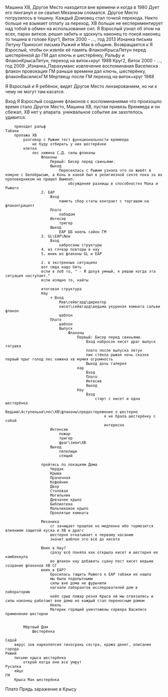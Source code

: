 Машина ХВ, Другое Место находится вне времени и когда в 1980 Дует его пинганул и он свалил
Механизм сломался. Другое Место погрузилось в тишину. 
    Каждый Домовец стал точкой перехода. 
        Никто больше не взымает оплату за переход. 
        ХВ больше не експериментирует над тобой в обмен на использование сил. 
    Я Взрослый узнал об этом на всех, парах витков. 
        решил забить и здохнуть наконец то покой.наконец то тишина в голове
        Круг1, Виток 2000 - ..., год 2013
            Изнанка письма Летуну
                Приносит письма Рыжий и Мак в общине. Возвращается к Я Взрослый, чтобы он извлёк её память ФлаконКрысаЛетун перед шестерёнкой до ГМ
                дал ключь и шестерёнку, Ральфу и ФлаконКрысаЛетун, переход на виток+круг 1988
        Круг2, Виток 2000 - ..., год 2009
            _Изнанка_Парахуманс извлечение воспоминания Васелиска флакон провокация ГМ раньше времени
                дал ключь, шестерёнку, флаконВасилискГМ Мертвецу после ГМ переход на виток+круг 1988

<!-- Вонючка.
    к нему приходит
        Ральф с ФлаконКрысаЛетун
            извлечь воспоминание Ральфа о его последних часах Там. 
        Мертвец с ФлаконВасилискГМ
            извлечь воспоминание Мертвеца о Москва Бегемот. -->

Я Взрослый и Я ребёнок, видят Другое Место линзированием, но ни к чему не могут там касатся.

Вход
    Я Взрослый
        создание флаконов с воспоминаниями 
        что произошло
            время стало
            Другое Место, Машина ХВ, пустая привязь Времяеда и он сбежал, ХВ нет у апарата.
            униквальное событие аж захотелось удивится.


        приходит ральф
    Табаки
        пропажа ХВ
            разговор с Рыжим тест функциональности времяеда
                не буду отбирать у них шестерёнки
            клетка
                лес хижина С.Д. силы флаконы
                    Флаконы
                        Первый: Бисер перед свиньями.
                        Выход
                            Пересеклась с Рыжим узнала что он живёт в комуне с Белобрысым, а Конь в какой был в религиозной секте пока за их проповедником не пришел Вымпел. 
                                обсуждение разницы в способностях Мака и Рыжего
                    2. ЕАР
                        Вход
                            память сбор статы контракт с торгашом на флакон\рицепт
                        Плато
                            лабадом
                        Интесив
                            тригер
                        Выход
                            ЕАР ББ ноель сайон ГМ
                    3. GL\ЕАР\Now
                        Вход
                            набросаны структуры
                    4. из гл+еар повторы в нау
                    5. юник во флаконы GL и ЕАР

                    2. в экстренных ситуациях
                    вот сюда надо бить
                    если в лоб то, " - Я дохуя умный, я решаю когда эта ситуация наступает."
                    если изящно то, найты

                    итоговая структура
                    Нау
                        + Вход
                            Мав\сейвгард\директор
                            кисет\сейвгард\ведьма укуреная комната сальви флакон
                            шаблон
                        Плато
                            шаблон
                            Выпуск
                                Флаконы
                                    Первый: Бисер перед свиньями.
                                        Вход набросок кисет драг выпуск татушка
                                        плато после выпуска летун
                                        пик стёкла рыжая ночь сказок первый прыг голод лес хижина хв мумия огромность
                                        Выход дочь галерея
                                    еар
                                        Вход
                                        Плато
                                        Интесив
                                        Выход
                                    Нау
                                        Вход
                                            старт с кисет и одна шестерёнка
                                            Ведьма\4ступеньки\лес\ХВ\флаконы\предостережение о шестерне
                                                я не брала шестерёнку с собой
                                                интересно
                        Интенсив
                            пожар
                            тригер
                            фраг\зион\ХВ
                        Выход
                            пепелище
                            спящий

                    пройтись по локациям Дома
                        Чердак
                        Крыша
                        Прачечная
                        Кофейник
                        Двор
                        Столовая
                        Могильник
                        Девчачее крыло
                        Библиотека
                        Мальчиковое крыло
                        Проклятые комната

                    Механика
                        сг зачищает прошлое но медленно ибо тормозится влиянием защитой куска и ХВ и драгс
                        шестерня откатывает к первому касанию
                        значит шаблон это всё до кисета

                    Юник в Нау?
                        сразу всё поняла как открыла кисет и шестерня ее камбекнула
                        во флакон нау добавить сцену пост кисет ведьма создание флаконов ХВ СГ
                    юник в ЕАР?
                        бросилась тащить Рыжего к ЕАР табаки не нашла
                        мы были подопытными 
                        силы вне дома не фурычили
                        нагнали лаборантов исследователей дом в лабораторию
                        кейп срыв пожар резня Крыса ой мы отвязались и силы наконец работают вне дома но каждый стал переносным домом
                        Ноель
                        Материк горящий уничтожены сервера Василиск применение шестерни


            Мёртвый Дом
                Шестерёнка

    Седой
        вирус зов нарколепсия тихосрань сестра, кража денег, описание города
    Рижий
        письмо крыса шестерёнка
            открой когда они все умрут
    Русалка
        яйцо
    ГМ
        Крыса Мак шестерёнка

Плато
    Прядь
        заражение в Крысу
